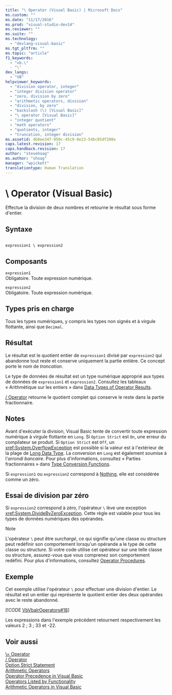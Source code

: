 ```yaml
---
title: "\ Operator (Visual Basic) | Microsoft Docs"
ms.custom: ""
ms.date: "11/17/2016"
ms.prod: "visual-studio-dev14"
ms.reviewer: ""
ms.suite: ""
ms.technology: 
  - "devlang-visual-basic"
ms.tgt_pltfrm: ""
ms.topic: "article"
f1_keywords: 
  - "vb.\"
  - "\"
dev_langs: 
  - "VB"
helpviewer_keywords: 
  - "division operator, integer"
  - "integer division operator"
  - "zero, division by zero"
  - "arithmetic operators, division"
  - "division, by zero"
  - "backslash (\) [Visual Basic]"
  - "\ operator [Visual Basic]"
  - "integer quotient"
  - "math operators"
  - "quotients, integer"
  - "truncation, integer division"
ms.assetid: 4b0ee347-950c-45c9-8e23-54bc85df208e
caps.latest.revision: 17
caps.handback.revision: 17
author: "stevehoag"
ms.author: "shoag"
manager: "wpickett"
translationtype: Human Translation
---
```

# \ Operator (Visual Basic)
Effectue la division de deux nombres et retourne le résultat sous forme d'entier.  
  
## Syntaxe  
  
```  
  
expression1 \ expression2  
```  
  
## Composants  
 `expression1`  
 Obligatoire.  Toute expression numérique.  
  
 `expression2`  
 Obligatoire.  Toute expression numérique.  
  
## Types pris en charge  
 Tous les types numériques, y compris les types non signés et à virgule flottante, ainsi que `Decimal`.  
  
## Résultat  
 Le résultat est le quotient entier de `expression1` divisé par `expression2` qui abandonne tout reste et conserve uniquement la partie entière.  Ce concept porte le nom de *troncation*.  
  
 Le type de données de résultat est un type numérique approprié aux types de données de `expression1` et `expression2`.  Consultez les tableaux « Arithmétique sur les entiers » dans [Data Types of Operator Results](../../../visual-basic/language-reference/operators/data-types-of-operator-results.md).  
  
 [\/ Operator](../../../visual-basic/language-reference/operators/floating-point-division-operator.md) retourne le quotient complet qui conserve le reste dans la partie fractionnaire.  
  
## Notes  
 Avant d'exécuter la division, Visual Basic tente de convertir toute expression numérique à virgule flottante en `Long`.  Si `Option Strict` est `On`, une erreur du compilateur se produit.  Si `Option Strict` est `Off`, un <xref:System.OverflowException> est possible si la valeur est à l'extérieur de la plage de [Long Data Type](../../../visual-basic/language-reference/data-types/long-data-type.md).  La conversion en `Long` est également soumise à l'*arrondi bancaire*.  Pour plus d'informations, consultez « Parties fractionnaires » dans [Type Conversion Functions](../../../visual-basic/language-reference/functions/type-conversion-functions.md).  
  
 Si `expression1` ou `expression2` correspond à [Nothing](../../../visual-basic/language-reference/nothing.md), elle est considérée comme un zéro.  
  
## Essai de division par zéro  
 Si `expression2` correspond à zéro, l'opérateur `\` lève une exception <xref:System.DivideByZeroException>.  Cette règle est valable pour tous les types de données numériques des opérandes.  
  
> [!NOTE]
>  L'opérateur `\` peut être *surchargé*, ce qui signifie qu'une classe ou structure peut redéfinir son comportement lorsqu'un opérande a le type de cette classe ou structure.  Si votre code utilise cet opérateur sur une telle classe ou structure, assurez\-vous que vous comprenez son comportement redéfini.  Pour plus d'informations, consultez [Operator Procedures](../../../visual-basic/programming-guide/language-features/procedures/operator-procedures.md).  
  
## Exemple  
 Cet exemple utilise l'opérateur `\` pour effectuer une division d'entier.  Le résultat est un entier qui représente le quotient entier des deux opérandes avec le reste abandonné.  
  
 [!CODE [VbVbalrOperators#18](../CodeSnippet/VS_Snippets_VBCSharp/VbVbalrOperators#18)]  
  
 Les expressions dans l'exemple précédent retournent respectivement les valeurs 2 ; 3 ; 33 et \-22.  
  
## Voir aussi  
 [\\\= Operator](../../../visual-basic/language-reference/operators/subtraction-assignment-operator.md)   
 [\/ Operator](../../../visual-basic/language-reference/operators/floating-point-division-operator.md)   
 [Option Strict Statement](../../../visual-basic/language-reference/statements/option-strict-statement.md)   
 [Arithmetic Operators](../../../visual-basic/language-reference/operators/arithmetic-operators.md)   
 [Operator Precedence in Visual Basic](../../../visual-basic/language-reference/operators/operator-precedence.md)   
 [Operators Listed by Functionality](../../../visual-basic/language-reference/operators/operators-listed-by-functionality.md)   
 [Arithmetic Operators in Visual Basic](../../../visual-basic/programming-guide/language-features/operators-and-expressions/arithmetic-operators.md)